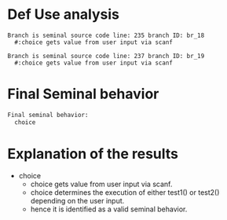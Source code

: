 # Def Use analysis
```
Branch is seminal source code line: 235 branch ID: br_18
  #:choice gets value from user input via scanf

Branch is seminal source code line: 237 branch ID: br_19
  #:choice gets value from user input via scanf
```

# Final Seminal behavior
```bash
Final seminal behavior:
  choice
```

# Explanation of the results
- choice
  - choice gets value from user input via scanf.
  - choice determines the execution of either test1() or test2() depending on the user input.
  - hence it is identified as a valid seminal behavior.